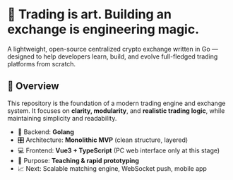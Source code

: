 # 🧠 Trading is art. Building an exchange is engineering magic.

A lightweight, open-source centralized crypto exchange written in Go — designed to help developers learn, build, and evolve full-fledged trading platforms from scratch.

## 🚀 Overview

This repository is the foundation of a modern trading engine and exchange system. It focuses on **clarity, modularity**, and **realistic trading logic**, while maintaining simplicity and readability.

- 🔧 Backend: **Golang**
- 🎛 Architecture: **Monolithic MVP** (clean structure, layered)
- 💻 Frontend: **Vue3 + TypeScript** (PC web interface only at this stage)
- 🧪 Purpose: **Teaching & rapid prototyping**
- 📈 Next: Scalable matching engine, WebSocket push, mobile app